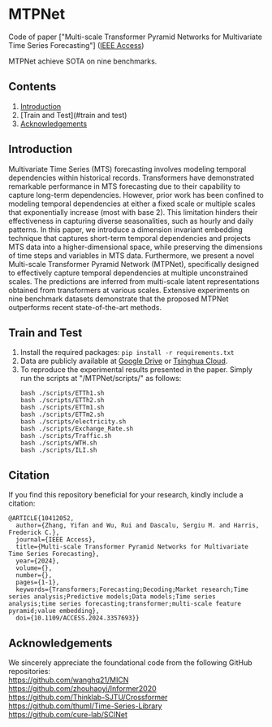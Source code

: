 # MTPNet
Code of paper ["Multi-scale Transformer Pyramid Networks for Multivariate Time Series Forecasting"] ([IEEE Access](https://ieeexplore.ieee.org/abstract/document/10412052))

MTPNet achieve SOTA on nine benchmarks.

## Contents
1. [Introduction](#introduction)
2. [Train and Test](#train and test)
3. [Acknowledgements](#acknowledgements)

## Introduction
Multivariate Time Series (MTS) forecasting involves modeling temporal dependencies within historical records. Transformers have demonstrated remarkable performance in MTS forecasting due to their capability to capture long-term dependencies. However, prior work has been confined to modeling temporal dependencies at either a fixed scale or multiple scales that exponentially increase (most with base 2). This limitation hinders their effectiveness in capturing diverse seasonalities, such as hourly and daily patterns. In this paper, we introduce a dimension invariant embedding technique that captures short-term temporal dependencies and projects MTS data into a higher-dimensional space, while preserving the dimensions of time steps and variables in MTS data. Furthermore, we present a novel Multi-scale Transformer Pyramid Network (MTPNet), specifically designed to effectively capture temporal dependencies at multiple unconstrained scales. The predictions are inferred from multi-scale latent representations obtained from transformers at various scales. Extensive experiments on nine benchmark datasets demonstrate that the proposed MTPNet outperforms recent state-of-the-art methods.

## Train and Test
1. Install the required packages: `pip install -r requirements.txt`
2. Data are publicly available at [Google Drive](https://drive.google.com/file/d/1CC4ZrUD4EKncndzgy5PSTzOPSqcuyqqj/view?usp=sharing) or [Tsinghua Cloud](https://cloud.tsinghua.edu.cn/f/b8f4a78a39874ac9893e/?dl=1).
3. To reproduce the experimental results presented in the paper. Simply run the scripts at "/MTPNet/scripts/" as follows:
   ```
   bash ./scripts/ETTh1.sh
   bash ./scripts/ETTh2.sh
   bash ./scripts/ETTm1.sh
   bash ./scripts/ETTm2.sh
   bash ./scripts/electricity.sh
   bash ./scripts/Exchange_Rate.sh
   bash ./scripts/Traffic.sh
   bash ./scripts/WTH.sh
   bash ./scripts/ILI.sh
   ```

## Citation
If you find this repository beneficial for your research, kindly include a citation:
```
@ARTICLE{10412052,
  author={Zhang, Yifan and Wu, Rui and Dascalu, Sergiu M. and Harris, Frederick C.},
  journal={IEEE Access}, 
  title={Multi-scale Transformer Pyramid Networks for Multivariate Time Series Forecasting}, 
  year={2024},
  volume={},
  number={},
  pages={1-1},
  keywords={Transformers;Forecasting;Decoding;Market research;Time series analysis;Predictive models;Data models;Time series analysis;time series forecasting;transformer;multi-scale feature pyramid;value embedding},
  doi={10.1109/ACCESS.2024.3357693}}

```

## Acknowledgements
We sincerely appreciate the foundational code from the following GitHub repositories: \
https://github.com/wanghq21/MICN \
https://github.com/zhouhaoyi/Informer2020 \
https://github.com/Thinklab-SJTU/Crossformer \
https://github.com/thuml/Time-Series-Library \
https://github.com/cure-lab/SCINet

